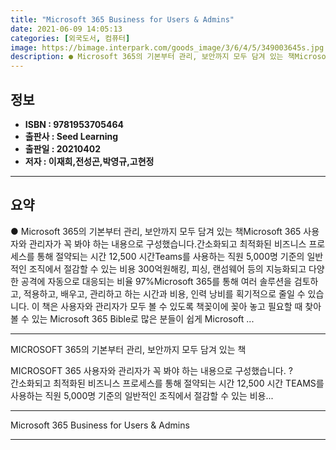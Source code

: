 ```yaml
---
title: "Microsoft 365 Business for Users & Admins"
date: 2021-06-09 14:05:13
categories: [외국도서, 컴퓨터]
image: https://bimage.interpark.com/goods_image/3/6/4/5/349003645s.jpg
description: ● Microsoft 365의 기본부터 관리, 보안까지 모두 담겨 있는 책Microsoft 365 사용자와 관리자가 꼭 봐야 하는 내용으로 구성했습니다.간소화되고 최적화된 비즈니스 프로세스를 통해 절약되는 시간 12,500 시간Teams를 사용하는 직원 5,000명 기준의 일반적인 조
---
```


## **정보**

- **ISBN : 9781953705464**
- **출판사 : Seed Learning**
- **출판일 : 20210402**
- **저자 : 이재희,전성곤,박영규,고현정**

------



## **요약**

●  Microsoft 365의 기본부터 관리, 보안까지 모두 담겨 있는 책Microsoft 365 사용자와 관리자가 꼭 봐야 하는 내용으로 구성했습니다.간소화되고 최적화된 비즈니스 프로세스를 통해 절약되는 시간 12,500 시간Teams를 사용하는 직원 5,000명 기준의 일반적인 조직에서 절감할 수 있는 비용 300억원해킹, 피싱, 랜섬웨어 등의 지능화되고 다양한 공격에 자동으로 대응되는 비율 97%Microsoft 365를 통해 여러 솔루션을 검토하고, 적용하고, 배우고, 관리하고 하는 시간과 비용, 인력 낭비를 획기적으로 줄일 수 있습니다. 이 책은 사용자와 관리자가 모두 볼 수 있도록 책꽂이에 꽂아 놓고 필요할 때 찾아볼 수 있는 Microsoft 365 Bible로 많은 분들이 쉽게 Microsoft ...

------

MICROSOFT 365의 기본부터 관리, 보안까지 모두 담겨 있는 책

MICROSOFT 365 사용자와 관리자가 꼭 봐야 하는 내용으로 구성했습니다.
?	
간소화되고 최적화된 비즈니스 프로세스를 통해 절약되는 시간 12,500 시간
TEAMS를 사용하는 직원 5,000명 기준의 일반적인 조직에서 절감할 수 있는 비용... 

------


Microsoft 365 Business for Users & Admins 

------


